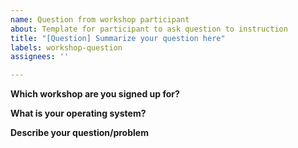 ```yaml
---
name: Question from workshop participant
about: Template for participant to ask question to instruction
title: "[Question] Summarize your question here"
labels: workshop-question
assignees: ''

---
```


**Which workshop are you signed up for?**

**What is your operating system?**

**Describe your question/problem**
